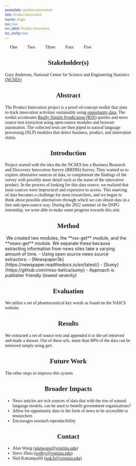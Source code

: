 ```yaml
---
permalink: /product-innovation/
title: Product Innovation
layout: single
toc: true
toc_label: Product Innovation
toc_sticky: true
---
```

<style>
@import url(https://fonts.googleapis.com/css?family=Raleway);
h2 {
  vertical-align: center;
  text-align: center;
}

html, body {
  margin: 0;
  height: 100%;
}

* {
  font-family: "Raleway";
  box-sizing: border-box;
}

.top-nav {
  display: flex;
  flex-direction: row;
  align-items: center;
  justify-content: space-between;
  background-color: #00BAF0;
  background: linear-gradient(to left, #f46b45, #eea849);
  /* W3C, IE 10+/ Edge, Firefox 16+, Chrome 26+, Opera 12+, Safari 7+ */
  color: #FFF;
  height: 50px;
  padding: 1em;
}

.menu {
  display: flex;
  flex-direction: row;
  list-style-type: none;
  margin: 0;
  padding: 0;
}

.menu > li {
  margin: 0 1rem;
  overflow: hidden;
}

.menu-button-container {
  display: none;
  height: 100%;
  width: 30px;
  cursor: pointer;
  flex-direction: column;
  justify-content: center;
  align-items: center;
}

#menu-toggle {
  display: none;
}

.menu-button,
.menu-button::before,
.menu-button::after {
  display: block;
  background-color: #fff;
  position: absolute;
  height: 4px;
  width: 30px;
  transition: transform 400ms cubic-bezier(0.23, 1, 0.32, 1);
  border-radius: 2px;
}

.menu-button::before {
  content: '';
  margin-top: -8px;
}

.menu-button::after {
  content: '';
  margin-top: 8px;
}

#menu-toggle:checked + .menu-button-container .menu-button::before {
  margin-top: 0px;
  transform: rotate(405deg);
}

#menu-toggle:checked + .menu-button-container .menu-button {
  background: rgba(255, 255, 255, 0);
}

#menu-toggle:checked + .menu-button-container .menu-button::after {
  margin-top: 0px;
  transform: rotate(-405deg);
}

@media (max-width: 700px) {
  .menu-button-container {
    display: flex;
  }
  .menu {
    position: absolute;
    top: 0;
    margin-top: 50px;
    left: 0;
    flex-direction: column;
    width: 100%;
    justify-content: center;
    align-items: center;
  }
  #menu-toggle ~ .menu li {
    height: 0;
    margin: 0;
    padding: 0;
    border: 0;
    transition: height 400ms cubic-bezier(0.23, 1, 0.32, 1);
  }
  #menu-toggle:checked ~ .menu li {
    border: 1px solid #333;
    height: 2.5em;
    padding: 0.5em;
    transition: height 400ms cubic-bezier(0.23, 1, 0.32, 1);
  }
  .menu > li {
    display: flex;
    justify-content: center;
    margin: 0;
    padding: 0.5em 0;
    width: 100%;
    color: white;
    background-color: #222;
  }
  .menu > li:not(:last-child) {
    border-bottom: 1px solid #444;
  }
}
</style>
  <input id="menu-toggle" type="checkbox" />
  <label class='menu-button-container' for="menu-toggle">
  <div class='menu-button'></div>
  </label>
    <ul class="menu">
      <li>One</li>
      <li>Two</li>
      <li>Three</li>
      <li>Four</li>
      <li>Five</li>
    </ul>

## Stakeholder(s)
Gary Andersen, National Center for Science and Engineering Statistics ([NCSES](https://ncses.nsf.gov/)) 

## Abstract
The Product Innovation project is a proof-of-concept toolkit that aims to track innovation activities sustainably using
[opportunity data](https://hdsr.mitpress.mit.edu/pub/hnptx6lq/release/10). The toolkit accelerates [Really Simple Syndication (RSS)](https://en.wikipedia.org/wiki/RSS) queries and news source text extraction using open-source modules and browser automation. The collected texts are then piped to natural language processing (NLP) modules that detect business, product, and innovation status.

## Introduction
Project started with the idea the the NCSES has a Business Research and Discovery Innovation Survey (BRDIS) Survey. They wanted us to explore alternative sources of data, to complement the findings of the survey with possibly more detail such as the name of the innovative product. In the process of looking for this data source, we realized that most sources were impracticel and expensive to access. This sourcing of data becomes a challenge for most researchers, and we began to think about possible alternatives through which we can obtain data in a free and open-source way. During the 2022 summer of the DSPG internship, we were able to make some progress towards this aim.

## Method
<img src="https://lucid.app/publicSegments/view/e1fac901-5124-444a-9fbd-d051a79b5469/image.png" alt="">
We created two modules, the **rss-get** module, and the **news-get** module. We separate these because extracting information from news sites take a varying amount of time.
- Using open source news source extractors:
  - [Newspaper3k](https://newspaper.readthedocs.io/en/latest/)
  - [Sumy](https://github.com/miso-belica/sumy)
- Approach is publisher friendly (lowest severity)

## Evaluation
We utilize a set of pharmaceutical key words as found on the NAICS website.

## Results
We extracted a set of source text and appended it to the url retrieved and made a dataset. Out of these urls, more than 80% of the data can be retrieved simply using ```get```.

## Future Work
The other steps to improve this system

## Broader Impacts
- News articles are rich sources of data that with the rise of natural language models, can be used to benefit government organizations?
- Allow for opportunity data in the form of news to be accessible to researchers
- Encourages research reproducibility

## Contact
- Alan Wang (alanwang@virginia.edu)
- Steve Zhou (wz8ry@virginia.edu)
- Neil Kattampallil (nak3t@virginia.edu)
